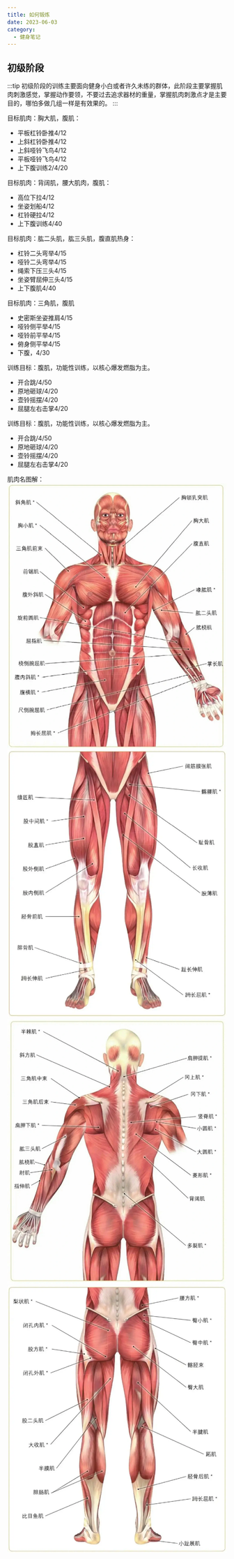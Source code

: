 ```yaml
---
title: 如何锻炼
date: 2023-06-03
category:
  - 健身笔记
---
```


<!-- more -->



## 初级阶段

:::tip
初级阶段的训练主要面向健身小白或者许久未练的群体，此阶段主要掌握肌肉刺激感觉，掌握动作要领，不要过去追求器材的重量，掌握肌肉刺激点才是主要目的，哪怕多做几组一样是有效果的。
:::

目标肌肉：胸大肌，腹肌：
- 平板杠铃卧推4/12
- 上斜杠铃卧推4/12
- 上斜哑铃飞鸟4/12
- 平板哑铃飞鸟4/12
- 上下腹训练2/4/20

目标肌肉：背阔肌，腰大肌肉，腹肌：
- 高位下拉4/12
- 坐姿划船4/12
- 杠铃硬拉4/12
- 上下腹训练4/40

目标肌肉：肱二头肌，肱三头肌，腹直肌热身：
- 杠铃二头弯举4/15
- 哑铃二头弯举4/15
- 绳索下压三头4/15
- 坐姿臂屈伸三头4/15
- 上下腹肌4/40

目标肌肉：三角肌，腹肌
- 史密斯坐姿推肩4/15
- 哑铃侧平举4/15
- 哑铃前平举4/15
- 俯身侧平举4/15
- 下腹，4/30

训练目标：腹肌，功能性训练，以核心爆发燃脂为主。
- 开合跳/4/50
- 原地砸球/4/20
- 壶铃摇摆/4/20
- 屈腿左右击掌4/20

训练目标：腹肌，功能性训练，以核心爆发燃脂为主。
- 开合跳/4/50
- 原地砸球/4/20
- 壶铃摇摆/4/20
- 屈腿左右击掌4/20

肌肉名图解：  
![上身-正面](./img/upper-body-front.webp)
![下身-正面](./img/lower-body-front.webp)
![上身-反面](./img/upper-body-back.webp)
![下身-反面](./img/lower-body-back.webp)